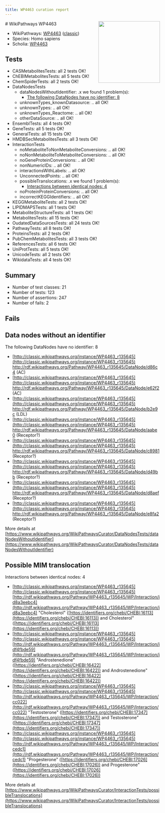 ```yaml
---
title: WP4463 curation report
---
```


<img style="float: right; width: 200px" src="https://upload.wikimedia.org/wikipedia/commons/thumb/8/83/Wplogo_with_text_500.png/640px-Wplogo_with_text_500.png" />
# WikiPathways WP4463

* WikiPathways: [WP4463](https://wikipathways.org/pathways/WP4463) ([classic](https://classic.wikipathways.org/instance/WP4463))
* Species: Homo sapiens
* Scholia: [WP4463](https://scholia.toolforge.org/wikipathways/WP4463)
## Tests
* CASMetabolitesTests: all 2 tests OK!
* ChEBIMetabolitesTests: all 5 tests OK!
* ChemSpiderTests: all 2 tests OK!
* DataNodesTests
    * dataNodesWithoutIdentifier: .x we found 1 problem(s):
        * [The following DataNodes have no identifier: 8](#d2d32fa7)
    * unknownTypes_knownDatasource: .. all OK!
    * unknownTypes: .. all OK!
    * unknownTypes_Reactome: .. all OK!
    * otherDataSource: .. all OK!
* EnsemblTests: all 4 tests OK!
* GeneTests: all 5 tests OK!
* GeneralTests: all 15 tests OK!
* HMDBSecMetabolitesTests: all 3 tests OK!
* InteractionTests
    * noMetaboliteToNonMetaboliteConversions: .. all OK!
    * noNonMetaboliteToMetaboliteConversions: .. all OK!
    * noGeneProteinConversions: .. all OK!
    * nonNumericIDs: .. all OK!
    * interactionsWithLabels: .. all OK!
    * UnconnectedPoints: .. all OK!
    * possibleTranslocations: .x we found 1 problem(s):
        * [Interactions between identical nodes: 4](#1c118209)
    * noProteinProteinConversions: .. all OK!
    * incorrectKEGGIdentifiers: .. all OK!
* KEGGMetaboliteTests: all 2 tests OK!
* LIPIDMAPSTests: all 1 tests OK!
* MetaboliteStructureTests: all 1 tests OK!
* MetabolitesTests: all 15 tests OK!
* OudatedDataSourcesTests: all 24 tests OK!
* PathwayTests: all 8 tests OK!
* ProteinsTests: all 2 tests OK!
* PubChemMetabolitesTests: all 3 tests OK!
* ReferencesTests: all 6 tests OK!
* UniProtTests: all 5 tests OK!
* UnicodeTests: all 2 tests OK!
* WikidataTests: all 4 tests OK!


## Summary

* Number of test classes: 21
* Number of tests: 123
* Number of assertions: 247
* Number of fails: 2

## Fails

<a name="d2d32fa7" />

## Data nodes without an identifier

The following DataNodes have no identifier: 8

* [http://classic.wikipathways.org/instance/WP4463_r135645](http://classic.wikipathways.org/instance/WP4463_r135645) http://rdf.wikipathways.org/Pathway/WP4463_r135645/DataNode/d86c4 (AC)
* [http://classic.wikipathways.org/instance/WP4463_r135645](http://classic.wikipathways.org/instance/WP4463_r135645) http://rdf.wikipathways.org/Pathway/WP4463_r135645/DataNode/e62f2 (AC)
* [http://classic.wikipathways.org/instance/WP4463_r135645](http://classic.wikipathways.org/instance/WP4463_r135645) http://rdf.wikipathways.org/Pathway/WP4463_r135645/DataNode/b2e9c (LDL)
* [http://classic.wikipathways.org/instance/WP4463_r135645](http://classic.wikipathways.org/instance/WP4463_r135645) http://rdf.wikipathways.org/Pathway/WP4463_r135645/DataNode/aabe0 (Receptor?)
* [http://classic.wikipathways.org/instance/WP4463_r135645](http://classic.wikipathways.org/instance/WP4463_r135645) http://rdf.wikipathways.org/Pathway/WP4463_r135645/DataNode/c8981 (Receptor?)
* [http://classic.wikipathways.org/instance/WP4463_r135645](http://classic.wikipathways.org/instance/WP4463_r135645) http://rdf.wikipathways.org/Pathway/WP4463_r135645/DataNode/d49bb (Receptor?)
* [http://classic.wikipathways.org/instance/WP4463_r135645](http://classic.wikipathways.org/instance/WP4463_r135645) http://rdf.wikipathways.org/Pathway/WP4463_r135645/DataNode/d8aef (Receptor?)
* [http://classic.wikipathways.org/instance/WP4463_r135645](http://classic.wikipathways.org/instance/WP4463_r135645) http://rdf.wikipathways.org/Pathway/WP4463_r135645/DataNode/e8fa2 (Receptor?)


More details at [https://www.wikipathways.org/WikiPathwaysCurator/DataNodesTests/dataNodesWithoutIdentifier](https://www.wikipathways.org/WikiPathwaysCurator/DataNodesTests/dataNodesWithoutIdentifier)

<a name="1c118209" />

## Possible MIM translocation

Interactions between identical nodes: 4

* [http://classic.wikipathways.org/instance/WP4463_r135645](http://classic.wikipathways.org/instance/WP4463_r135645) [http://rdf.wikipathways.org/Pathway/WP4463_r135645/WP/Interaction/id8a3eebc4](http://rdf.wikipathways.org/Pathway/WP4463_r135645/WP/Interaction/id8a3eebc4) "Cholesterol" ([https://identifiers.org/chebi/CHEBI:16113](https://identifiers.org/chebi/CHEBI:16113)) and 
Cholesterol" ([https://identifiers.org/chebi/CHEBI:16113](https://identifiers.org/chebi/CHEBI:16113))
* [http://classic.wikipathways.org/instance/WP4463_r135645](http://classic.wikipathways.org/instance/WP4463_r135645) [http://rdf.wikipathways.org/Pathway/WP4463_r135645/WP/Interaction/idf4fbde59](http://rdf.wikipathways.org/Pathway/WP4463_r135645/WP/Interaction/idf4fbde59) "Androstenedione" ([https://identifiers.org/chebi/CHEBI:16422](https://identifiers.org/chebi/CHEBI:16422)) and 
Androstenedione" ([https://identifiers.org/chebi/CHEBI:16422](https://identifiers.org/chebi/CHEBI:16422))
* [http://classic.wikipathways.org/instance/WP4463_r135645](http://classic.wikipathways.org/instance/WP4463_r135645) [http://rdf.wikipathways.org/Pathway/WP4463_r135645/WP/Interaction/cc022](http://rdf.wikipathways.org/Pathway/WP4463_r135645/WP/Interaction/cc022) "Testosterone" ([https://identifiers.org/chebi/CHEBI:17347](https://identifiers.org/chebi/CHEBI:17347)) and 
Testosterone" ([https://identifiers.org/chebi/CHEBI:17347](https://identifiers.org/chebi/CHEBI:17347))
* [http://classic.wikipathways.org/instance/WP4463_r135645](http://classic.wikipathways.org/instance/WP4463_r135645) [http://rdf.wikipathways.org/Pathway/WP4463_r135645/WP/Interaction/cedc1](http://rdf.wikipathways.org/Pathway/WP4463_r135645/WP/Interaction/cedc1) "Progesterone" ([https://identifiers.org/chebi/CHEBI:17026](https://identifiers.org/chebi/CHEBI:17026)) and 
Progesterone" ([https://identifiers.org/chebi/CHEBI:17026](https://identifiers.org/chebi/CHEBI:17026))


More details at [https://www.wikipathways.org/WikiPathwaysCurator/InteractionTests/possibleTranslocations](https://www.wikipathways.org/WikiPathwaysCurator/InteractionTests/possibleTranslocations)

